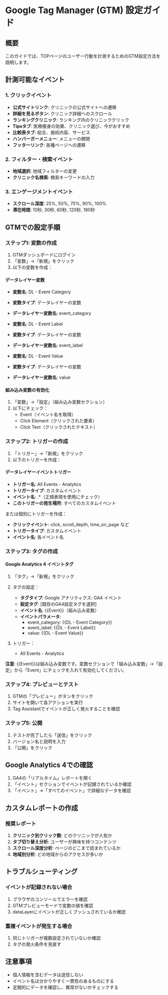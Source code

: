 # Google Tag Manager (GTM) 設定ガイド

## 概要
このガイドでは、TOPページのユーザー行動を計測するためのGTM設定方法を説明します。

## 計測可能なイベント

### 1. クリックイベント
- **公式サイトリンク**: クリニックの公式サイトへの遷移
- **詳細を見るボタン**: クリニック詳細へのスクロール
- **ランキングクリニック**: ランキング内のクリニッククリック
- **Tipsタブ**: 医療痩身の効果、クリニック選び、今がおすすめ
- **比較表タブ**: 総合、施術内容、サービス
- **ハンバーガーメニュー**: メニューの開閉
- **フッターリンク**: 各種ページへの遷移

### 2. フィルター・検索イベント
- **地域選択**: 地域フィルターの変更
- **クリニック名検索**: 検索キーワードの入力

### 3. エンゲージメントイベント
- **スクロール深度**: 25%, 50%, 75%, 90%, 100%
- **滞在時間**: 10秒, 30秒, 60秒, 120秒, 180秒

## GTMでの設定手順

### ステップ1: 変数の作成

1. GTMダッシュボードにログイン
2. 「変数」→「新規」をクリック
3. 以下の変数を作成：

#### データレイヤー変数
- **変数名**: DL - Event Category
- **変数タイプ**: データレイヤーの変数
- **データレイヤー変数名**: event_category

- **変数名**: DL - Event Label
- **変数タイプ**: データレイヤーの変数
- **データレイヤー変数名**: event_label

- **変数名**: DL - Event Value
- **変数タイプ**: データレイヤーの変数
- **データレイヤー変数名**: value

#### 組み込み変数の有効化
1. 「変数」→「設定」（組み込み変数セクション）
2. 以下にチェック：
   - Event（イベント名を取得）
   - Click Element（クリックされた要素）
   - Click Text（クリックされたテキスト）

### ステップ2: トリガーの作成

1. 「トリガー」→「新規」をクリック
2. 以下のトリガーを作成：

#### データレイヤーイベントトリガー
- **トリガー名**: All Events - Analytics
- **トリガータイプ**: カスタムイベント
- **イベント名**: .*（正規表現を使用にチェック）
- **このトリガーの発生場所**: すべてのカスタムイベント

または個別にトリガーを作成：
- **クリックイベント**: click, scroll_depth, time_on_page など
- **トリガータイプ**: カスタムイベント
- **イベント名**: 各イベント名

### ステップ3: タグの作成

#### Google Analytics 4 イベントタグ
1. 「タグ」→「新規」をクリック
2. タグの設定：
   - **タグタイプ**: Google アナリティクス: GA4 イベント
   - **設定タグ**: [既存のGA4設定タグを選択]
   - **イベント名**: {{Event}}（組み込み変数）
   - **イベントパラメータ**:
     - event_category: {{DL - Event Category}}
     - event_label: {{DL - Event Label}}
     - value: {{DL - Event Value}}

3. トリガー：
   - All Events - Analytics

**注意**: {{Event}}は組み込み変数です。変数セクションで「組み込み変数」→「設定」から「Event」にチェックを入れて有効化してください。

### ステップ4: プレビューとテスト

1. GTMの「プレビュー」ボタンをクリック
2. サイトを開いて各アクションを実行
3. Tag Assistantでイベントが正しく発火することを確認

### ステップ5: 公開

1. テストが完了したら「送信」をクリック
2. バージョン名と説明を入力
3. 「公開」をクリック

## Google Analytics 4での確認

1. GA4の「リアルタイム」レポートを開く
2. 「イベント」セクションでイベントが記録されているか確認
3. 「イベント」→「すべてのイベント」で詳細なデータを確認

## カスタムレポートの作成

### 推奨レポート
1. **クリニック別クリック数**: どのクリニックが人気か
2. **タブ切り替え分析**: ユーザーが興味を持つコンテンツ
3. **スクロール深度分析**: ページのどこまで読まれているか
4. **地域別分析**: どの地域からのアクセスが多いか

## トラブルシューティング

### イベントが記録されない場合
1. ブラウザのコンソールでエラーを確認
2. GTMプレビューモードで変数の値を確認
3. dataLayerにイベントが正しくプッシュされているか確認

### 重複イベントが発生する場合
1. 同じトリガーが複数設定されていないか確認
2. タグの発火条件を見直す

## 注意事項
- 個人情報を含むデータは送信しない
- イベント名は分かりやすく一貫性のあるものにする
- 定期的にデータを確認し、異常がないかチェックする